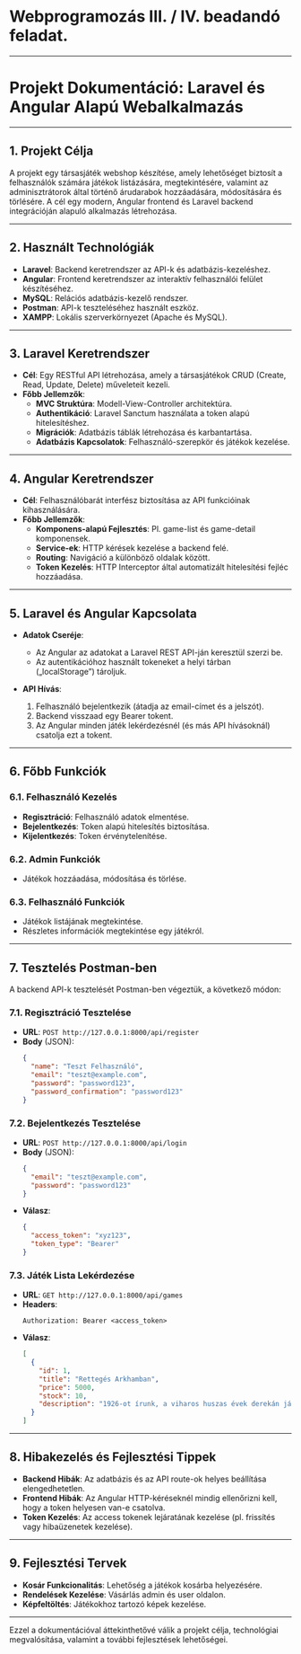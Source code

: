 # Webprogramozás III. / IV. beadandó feladat.

---

# Projekt Dokumentáció: Laravel és Angular Alapú Webalkalmazás

---

## 1. Projekt Célja

A projekt egy társasjáték webshop készítése, amely lehetőséget biztosít a felhasználók számára játékok listázására, megtekintésére, valamint az adminisztrátorok által történő árudarabok hozzáadására, módosítására és törlésére. A cél egy modern, Angular frontend és Laravel backend integrációján alapuló alkalmazás létrehozása.

---

## 2. Használt Technológiák

- **Laravel**: Backend keretrendszer az API-k és adatbázis-kezeléshez.
- **Angular**: Frontend keretrendszer az interaktív felhasználói felület készítéséhez.
- **MySQL**: Relációs adatbázis-kezelő rendszer.
- **Postman**: API-k teszteléséhez használt eszköz.
- **XAMPP**: Lokális szerverkörnyezet (Apache és MySQL).

---

## 3. Laravel Keretrendszer

- **Cél**: Egy RESTful API létrehozása, amely a társasjátékok CRUD (Create, Read, Update, Delete) műveleteit kezeli.
- **Főbb Jellemzők**:
  - **MVC Struktúra**: Modell-View-Controller architektúra.
  - **Authentikáció**: Laravel Sanctum használata a token alapú hitelesítéshez.
  - **Migrációk**: Adatbázis táblák létrehozása és karbantartása.
  - **Adatbázis Kapcsolatok**: Felhasználó-szerepkör és játékok kezelése.

---

## 4. Angular Keretrendszer

- **Cél**: Felhasználóbarát interfész biztosítása az API funkcióinak kihasználására.
- **Főbb Jellemzők**:
  - **Komponens-alapú Fejlesztés**: Pl. game-list és game-detail komponensek.
  - **Service-ek**: HTTP kérések kezelése a backend felé.
  - **Routing**: Navigáció a különböző oldalak között.
  - **Token Kezelés**: HTTP Interceptor által automatizált hitelesítési fejléc hozzáadása.

---

## 5. Laravel és Angular Kapcsolata

- **Adatok Cseréje**: 
  - Az Angular az adatokat a Laravel REST API-ján keresztül szerzi be.
  - Az autentikációhoz használt tokeneket a helyi tárban („localStorage”) tároljuk.

- **API Hívás**:
  1. Felhasználó bejelentkezik (átadja az email-címet és a jelszót).
  2. Backend visszaad egy Bearer tokent.
  3. Az Angular minden játék lekérdezésnél (és más API hívásoknál) csatolja ezt a tokent.

---

## 6. Főbb Funkciók

### 6.1. Felhasználó Kezelés
- **Regisztráció**: Felhasználó adatok elmentése.
- **Bejelentkezés**: Token alapú hitelesítés biztosítása.
- **Kijelentkezés**: Token érvénytelenítése.

### 6.2. Admin Funkciók
- Játékok hozzáadása, módosítása és törlése.

### 6.3. Felhasználó Funkciók
- Játékok listájának megtekintése.
- Részletes információk megtekintése egy játékról.

---

## 7. Tesztelés Postman-ben

A backend API-k tesztelését Postman-ben végeztük, a következő módon:

### 7.1. Regisztráció Tesztelése
- **URL**: `POST http://127.0.0.1:8000/api/register`
- **Body** (JSON):
  ```json
  {
    "name": "Teszt Felhasználó",
    "email": "teszt@example.com",
    "password": "password123",
    "password_confirmation": "password123"
  }
  ```

### 7.2. Bejelentkezés Tesztelése
- **URL**: `POST http://127.0.0.1:8000/api/login`
- **Body** (JSON):
  ```json
  {
    "email": "teszt@example.com",
    "password": "password123"
  }
  ```
- **Válasz**: 
  ```json
  {
    "access_token": "xyz123",
    "token_type": "Bearer"
  }
  ```

### 7.3. Játék Lista Lekérdezése
- **URL**: `GET http://127.0.0.1:8000/api/games`
- **Headers**:
  ```
  Authorization: Bearer <access_token>
  ```
- **Válasz**:
  ```json
  [
    {
      "id": 1,
      "title": "Rettegés Arkhamban",
      "price": 5000,
      "stock": 10,
      "description": "1926-ot írunk, a viharos huszas évek derekán járunk. Csinos hölgyek táncolnak virradatig a füsttel teli, alkoholtól fűtött hangulatú helyiségekben. Mindeközben különös lények törnek be a világok közötti kapun, hogy átvegyék az uralmat felettünk. Te meg tudod állítani őket?"
    }
  ]
  ```

---

## 8. Hibakezelés és Fejlesztési Tippek

- **Backend Hibák**: Az adatbázis és az API route-ok helyes beállítása elengedhetetlen.
- **Frontend Hibák**: Az Angular HTTP-kéréseknél mindig ellenőrizni kell, hogy a token helyesen van-e csatolva.
- **Token Kezelés**: Az access tokenek lejáratának kezelése (pl. frissítés vagy hibaüzenetek kezelése).

---

## 9. Fejlesztési Tervek

- **Kosár Funkcionalitás**: Lehetőség a játékok kosárba helyezésére.
- **Rendelések Kezelése**: Vásárlás admin és user oldalon.
- **Képfeltöltés**: Játékokhoz tartozó képek kezelése.

---

Ezzel a dokumentációval áttekinthetővé válik a projekt célja, technológiai megvalósítása, valamint a további fejlesztések lehetőségei.

